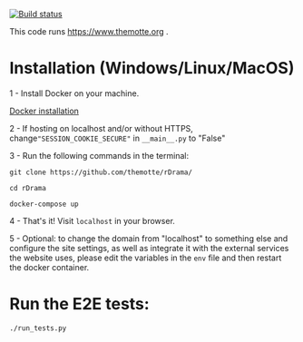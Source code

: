 
[![Build status](https://img.shields.io/github/workflow/status/TheMotte/rDrama/run_tests.py/frost)](https://github.com/TheMotte/rDrama/actions?query=workflow%3Arun_tests.py+branch%3Afrost)

This code runs https://www.themotte.org .

# Installation (Windows/Linux/MacOS)

1 - Install Docker on your machine.

[Docker installation](https://docs.docker.com/get-docker/)

2 - If hosting on localhost and/or without HTTPS, change```"SESSION_COOKIE_SECURE"``` in ```__main__.py``` to "False"

3 - Run the following commands in the terminal:

```
git clone https://github.com/themotte/rDrama/

cd rDrama

docker-compose up
```

4 - That's it! Visit `localhost` in your browser.

5 - Optional: to change the domain from "localhost" to something else and configure the site settings, as well as integrate it with the external services the website uses, please edit the variables in the `env` file and then restart the docker container.

# Run the E2E tests:

`./run_tests.py`
